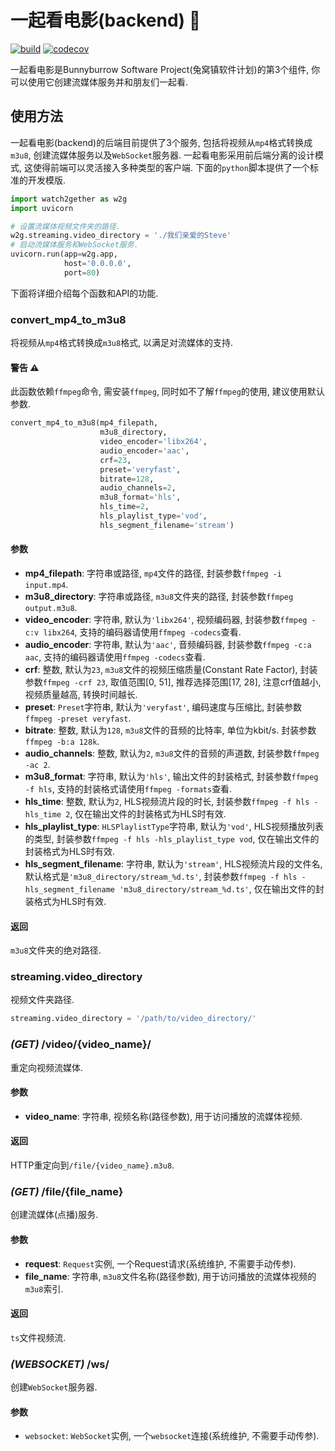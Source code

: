 # 一起看电影(backend) 🎦

[![build](https://github.com/sun1638650145/bunnyburrow-watch2gether-backend/actions/workflows/build.yml/badge.svg)](https://github.com/sun1638650145/bunnyburrow-watch2gether-backend/actions/workflows/build.yml) [![codecov](https://codecov.io/gh/sun1638650145/bunnyburrow-watch2gether-backend/branch/master/graph/badge.svg?token=2OCJQLENZ5)](https://codecov.io/gh/sun1638650145/bunnyburrow-watch2gether-backend)

一起看电影是Bunnyburrow Software Project(兔窝镇软件计划)的第3个组件, 你可以使用它创建流媒体服务并和朋友们一起看. 

## 使用方法

一起看电影(backend)的后端目前提供了3个服务, 包括将视频从`mp4`格式转换成`m3u8`, 创建流媒体服务以及`WebSocket`服务器. 一起看电影采用前后端分离的设计模式, 这使得前端可以灵活接入多种类型的客户端. 下面的`python`脚本提供了一个标准的开发模版.

```python
import watch2gether as w2g
import uvicorn

# 设置流媒体视频文件夹的路径.
w2g.streaming.video_directory = './我们亲爱的Steve'
# 启动流媒体服务和WebSocket服务.
uvicorn.run(app=w2g.app,
            host='0.0.0.0',
            port=80)
```

下面将详细介绍每个函数和API的功能.

### convert_mp4_to_m3u8

将视频从`mp4`格式转换成`m3u8`格式, 以满足对流媒体的支持.

#### 警告 ⚠️

此函数依赖`ffmpeg`命令, 需安装`ffmpeg`, 同时如不了解`ffmpeg`的使用, 建议使用默认参数.

```python
convert_mp4_to_m3u8(mp4_filepath,
                    m3u8_directory,
                    video_encoder='libx264',
                    audio_encoder='aac',
                    crf=23,
                    preset='veryfast',
                    bitrate=128,
                    audio_channels=2,
                    m3u8_format='hls',
                    hls_time=2,
                    hls_playlist_type='vod',
                    hls_segment_filename='stream')
```

#### 参数

- **mp4_filepath**: 字符串或路径, `mp4`文件的路径, 封装参数`ffmpeg -i input.mp4`.
- **m3u8_directory**: 字符串或路径, `m3u8`文件夹的路径, 封装参数`ffmpeg output.m3u8`.
- **video_encoder**: 字符串, 默认为`'libx264'`, 视频编码器, 封装参数`ffmpeg -c:v libx264`, 支持的编码器请使用`ffmpeg -codecs`查看.
- **audio_encoder**: 字符串, 默认为`'aac'`, 音频编码器, 封装参数`ffmpeg -c:a aac`, 支持的编码器请使用`ffmpeg -codecs`查看.
- **crf**: 整数, 默认为`23`, `m3u8`文件的视频压缩质量(Constant Rate Factor), 封装参数`ffmpeg -crf 23`, 取值范围[0, 51], 推荐选择范围[17, 28], 注意crf值越小, 视频质量越高, 转换时间越长.
- **preset**: `Preset`字符串, 默认为`'veryfast'`, 编码速度与压缩比, 封装参数`ffmpeg -preset veryfast`.
- **bitrate**: 整数, 默认为`128`, `m3u8`文件的音频的比特率, 单位为kbit/s. 封装参数`ffmpeg -b:a 128k`.
- **audio_channels**: 整数, 默认为`2`, `m3u8`文件的音频的声道数, 封装参数`ffmpeg -ac 2`.
- **m3u8_format**: 字符串, 默认为`'hls'`, 输出文件的封装格式, 封装参数`ffmpeg -f hls`, 支持的封装格式请使用`ffmpeg -formats`查看.
- **hls_time**: 整数, 默认为`2`, HLS视频流片段的时长, 封装参数`ffmpeg -f hls -hls_time 2`, 仅在输出文件的封装格式为HLS时有效.
- **hls_playlist_type**: `HLSPlaylistType`字符串, 默认为`'vod'`, HLS视频播放列表的类型, 封装参数`ffmpeg -f hls -hls_playlist_type vod`, 仅在输出文件的封装格式为HLS时有效.
- **hls_segment_filename**: 字符串, 默认为`'stream'`, HLS视频流片段的文件名, 默认格式是`'m3u8_directory/stream_%d.ts'`, 封装参数`ffmpeg -f hls -hls_segment_filename 'm3u8_directory/stream_%d.ts'`, 仅在输出文件的封装格式为HLS时有效.

#### 返回

`m3u8`文件夹的绝对路径.

### streaming.video_directory

视频文件夹路径.

```python
streaming.video_directory = '/path/to/video_directory/'
```

### *(GET)* /video/{video_name}/

重定向视频流媒体.

#### 参数

- **video_name**: 字符串, 视频名称(路径参数), 用于访问播放的流媒体视频.

#### 返回

HTTP重定向到`/file/{video_name}.m3u8`.

### *(GET)* /file/{file_name}

创建流媒体(点播)服务.

#### 参数

- **request**: `Request`实例, 一个Request请求(系统维护, 不需要手动传参).
- **file_name**: 字符串, `m3u8`文件名称(路径参数), 用于访问播放的流媒体视频的`m3u8`索引.

#### 返回

`ts`文件视频流.

### *(WEBSOCKET)* /ws/

创建`WebSocket`服务器.

#### 参数

- `websocket`: `WebSocket`实例, 一个`websocket`连接(系统维护, 不需要手动传参).
